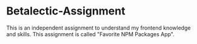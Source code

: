 # Betalectic-Assignment
This is an independent assignment to understand my frontend knowledge and skills. This assignment is called "Favorite NPM Packages App".
